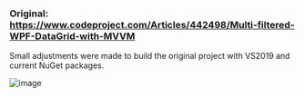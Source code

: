 ### Original: https://www.codeproject.com/Articles/442498/Multi-filtered-WPF-DataGrid-with-MVVM
Small adjustments were made to build the original project with VS2019 and current NuGet packages.

![image](https://user-images.githubusercontent.com/16055659/82755396-27a3d300-9e0e-11ea-9acc-6cef626ed2ab.png)
